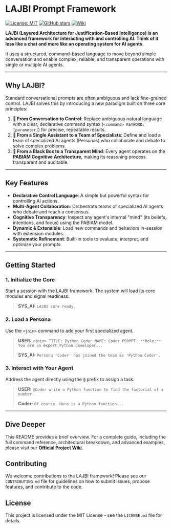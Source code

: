 # LAJBI Prompt Framework

[![License: MIT](https://img.shields.io/badge/License-MIT-yellow.svg)](https://opensource.org/licenses/MIT)
[![GitHub stars](https://img.shields.io/github/stars/LAJBY/LAJBI.svg)](https://github.com/LAJBY/LAJBI/stargazers)
[![Wiki](https://img.shields.io/badge/docs-wiki-blue.svg)](https://github.com/your-username/lajbi-framework/wiki)

**LAJBI (Layered Architecture for Justification-Based Intelligence) is an advanced framework for interacting with and controlling AI. Think of it less like a chat and more like an operating system for AI agents.**

It uses a structured, command-based language to move beyond simple conversation and enable complex, reliable, and transparent operations with single or multiple AI agents.



---

## Why LAJBI?

Standard conversational prompts are often ambiguous and lack fine-grained control. LAJBI solves this by introducing a new paradigm built on three core principles:

1.  **🤖 From Conversation to Control**: Replace ambiguous natural language with a clear, declarative command syntax (`<command> KEYWORD:[parameter]`) for precise, repeatable results.
2.  **🤝 From a Single Assistant to a Team of Specialists**: Define and load a team of specialized AI agents (Personas) who collaborate and debate to solve complex problems.
3.  **🧠 From a Black Box to a Transparent Mind**: Every agent operates on the **PABIAM Cognitive Architecture**, making its reasoning process transparent and auditable.

---

## Key Features

* **Declarative Control Language**: A simple but powerful syntax for controlling AI actions.
* **Multi-Agent Collaboration**: Orchestrate teams of specialized AI agents who debate and reach a consensus.
* **Cognitive Transparency**: Inspect any agent's internal "mind" (its beliefs, intentions, and focus) using the PABIAM model.
* **Dynamic & Extensible**: Load new commands and behaviors in-session with extension modules.
* **Systematic Refinement**: Built-in tools to evaluate, interpret, and optimize your prompts.

---

## Getting Started

### 1. Initialize the Core

Start a session with the LAJBI framework. The system will load its core modules and signal readiness.

> **SYS_AI:** `LAJBI core ready.`

### 2. Load a Persona

Use the `<join>` command to add your first specialized agent.

> **USER:** `<join> TITLE: Python Coder NAME: Coder PROMPT: **Role:** You are an expert Python developer...`
>
> **SYS_AI:** `Persona 'Coder' has joined the team as 'Python Coder'.`

### 3. Interact with Your Agent

Address the agent directly using the `@` prefix to assign a task.

> **USER:** `@Coder write a Python function to find the factorial of a number.`
>
> **Coder:** `Of course. Here is a Python function...`

---

## Dive Deeper

This README provides a brief overview. For a complete guide, including the full command reference, architectural breakdown, and advanced examples, please visit our **[Official Project Wiki](https://github.com/your-username/lajbi-framework/wiki)**.

## Contributing

We welcome contributions to the LAJBI framework! Please see our `CONTRIBUTING.md` file for guidelines on how to submit issues, propose features, and contribute to the code.

## License

This project is licensed under the MIT License - see the `LICENSE.md` file for details.
